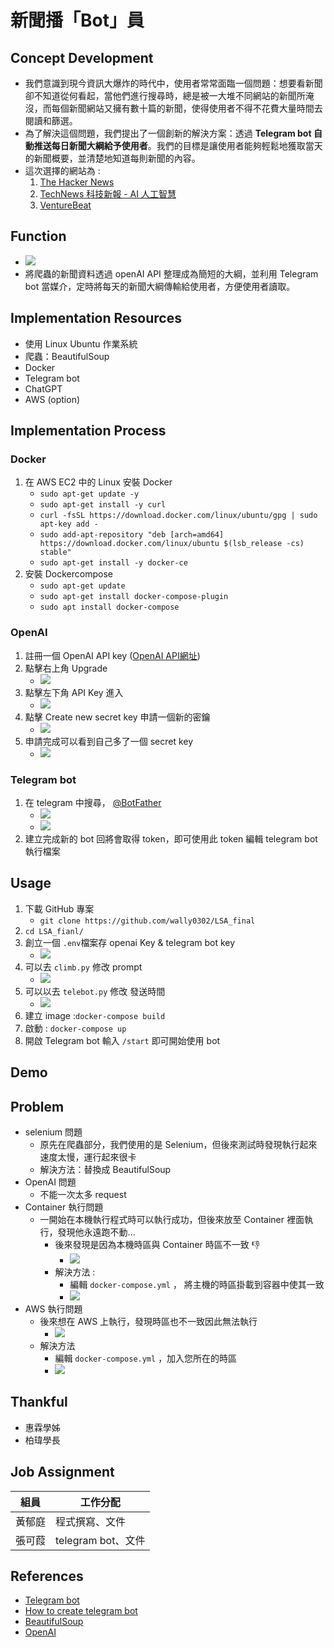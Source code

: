 # 新聞播「Bot」員

## Concept Development
- 我們意識到現今資訊大爆炸的時代中，使用者常常面臨一個問題：想要看新聞卻不知道從何看起，當他們進行搜尋時，總是被一大堆不同網站的新聞所淹沒，而每個新聞網站又擁有數十篇的新聞，使得使用者不得不花費大量時間去閱讀和篩選。
- 為了解決這個問題，我們提出了一個創新的解決方案：透過 **Telegram bot 自動推送每日新聞大綱給予使用者**。我們的目標是讓使用者能夠輕鬆地獲取當天的新聞概要，並清楚地知道每則新聞的內容。
- 這次選擇的網站為 : 
    1. [The Hacker News](https://thehackernews.com/)
    2. [TechNews 科技新報 - AI 人工智慧](https://technews.tw/category/ai/)
    3. [VentureBeat](https://venturebeat.com/)
## Function
- ![](https://hackmd.io/_uploads/B1nP9rdD3.png)
- 將爬蟲的新聞資料透過 openAI API 整理成為簡短的大綱，並利用 Telegram bot 當媒介，定時將每天的新聞大綱傳輸給使用者，方便使用者讀取。
## Implementation Resources
- 使用 Linux Ubuntu 作業系統
- 爬蟲：BeautifulSoup
- Docker
- Telegram bot
- ChatGPT
- AWS (option)
## Implementation Process
### Docker
1. 在 AWS EC2 中的 Linux 安裝 Docker
    - `sudo apt-get update -y`
    - `sudo apt-get install -y curl`
    - `curl -fsSL https://download.docker.com/linux/ubuntu/gpg | sudo apt-key add -`
    - `sudo add-apt-repository "deb [arch=amd64] https://download.docker.com/linux/ubuntu $(lsb_release -cs) stable"`
    - `sudo apt-get install -y docker-ce`
3. 安裝 Dockercompose
    - `sudo apt-get update`
    - `sudo apt-get install docker-compose-plugin`
    - `sudo apt install docker-compose`
### OpenAI
1. 註冊一個 OpenAI API key ([OpenAI API網址](https://platform.openai.com/signup))
2. 點擊右上角 Upgrade
    - ![](https://hackmd.io/_uploads/H16MG7Jw2.png)
3. 點擊左下角 API Key 進入
    - ![](https://hackmd.io/_uploads/S1A4fX1Dn.png)
4. 點擊 Create new secret key 申請一個新的密鑰
    - ![](https://hackmd.io/_uploads/BJGcf7kw2.png)
5. 申請完成可以看到自己多了一個 secret key
    - ![](https://hackmd.io/_uploads/SJ7Hm7kD2.png)
### Telegram bot
1. 在 telegram 中搜尋， [@BotFather](https://t.me/BotFather)
    - ![](https://hackmd.io/_uploads/BJ10vsMP2.png) 
    - ![](https://hackmd.io/_uploads/SJVOFiMD2.png)
5. 建立完成新的 bot 回將會取得 token，即可使用此 token 編輯 telegram bot 執行檔案
## Usage
1. 下載 GitHub 專案
    - `git clone https://github.com/wally0302/LSA_final`
2. `cd LSA_fianl/`
3. 創立一個 `.env`檔案存 openai Key & telegram bot key
    - ![](https://hackmd.io/_uploads/SkT34oMw3.png)
4. 可以去 `climb.py` 修改 prompt
    - ![](https://hackmd.io/_uploads/ByBnriGP2.png)
5. 可以以去 `telebot.py` 修改 發送時間
    - ![](https://hackmd.io/_uploads/BkmBZ2Gvn.png) 
6. 建立 image :`docker-compose build`
7. 啟動 : `docker-compose up`
8. 開啟 Telegram bot 輸入 `/start` 即可開始使用 bot
## Demo

## Problem
- selenium 問題
    - 原先在爬蟲部分，我們使用的是 Selenium，但後來測試時發現執行起來速度太慢，運行起來很卡
    - 解決方法：替換成 BeautifulSoup
- OpenAI 問題
    - 不能一次太多 request 
- Container 執行問題
    - 一開始在本機執行程式時可以執行成功，但後來放至 Container 裡面執行，發現他永遠跑不動...
        - 後來發現是因為本機時區與 Container 時區不一致 :-1: 
            - ![](https://hackmd.io/_uploads/HyqGBMMv2.png)
        - 解決方法 : 
            - 編輯 `docker-compose.yml` ， 將主機的時區掛載到容器中使其一致
            - ![](https://hackmd.io/_uploads/HyXmwGMD2.png) 
- AWS 執行問題
    - 後來想在 AWS 上執行，發現時區也不一致因此無法執行
        - ![](https://hackmd.io/_uploads/H1NQAffv2.png)
    - 解決方法
        - 編輯 `docker-compose.yml` ，加入您所在的時區
        - ![](https://hackmd.io/_uploads/H19VCzfvh.png)
## Thankful
- 惠霖學姊
- 柏瑋學長
## Job Assignment
| 組員| 工作分配|
| -------- | -------- |
| 黃郁庭    | 程式撰寫、文件     | 
| 張可葭    | telegram bot、文件 | 

## References
- [Telegram bot](https://oscarada87.github.io/2019/05/25/%E7%94%A8-Python-%E6%89%93%E9%80%A0%E8%87%AA%E5%B7%B1%E7%9A%84-Telegram-Bot/)
- [How to create telegram bot](https://www.toptal.com/python/telegram-bot-tutorial-python)
- [BeautifulSoup](https://www.learncodewithmike.com/2020/02/python-beautifulsoup-web-scraper.html)
- [OpenAI](https://levelup.gitconnected.com/how-to-get-started-with-openai-in-python-758d3db5f25b)
